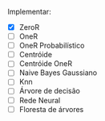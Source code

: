 Implementar:
- [x] ZeroR
- [ ] OneR
- [ ] OneR Probabilístico
- [ ] Centróide
- [ ] Centróide OneR
- [ ] Naive Bayes Gaussiano
- [ ] Knn
- [ ] Árvore de decisão
- [ ] Rede Neural
- [ ] Floresta de árvores